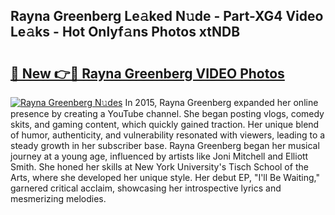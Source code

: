 ## Rayna Greenberg Le𝚊ked N𝚞de - Part-XG4 Video Le𝚊ks - Hot Onlyf𝚊ns Photos xtNDB

# <h2><a href="http://ab4743.deff.icu/?id=Rayna+Greenberg">🔗 New 👉🔴 Rayna Greenberg VIDEO Photos</a></h2>

[![Rayna Greenberg N𝚞des](https://i.imgur.com/rIISA9y.gif)](http://ab4743.deff.icu/?id=Rayna+Greenberg)
In 2015, Rayna Greenberg expanded her online presence by creating a YouTube channel. She began posting vlogs, comedy skits, and gaming content, which quickly gained traction. Her unique blend of humor, authenticity, and vulnerability resonated with viewers, leading to a steady growth in her subscriber base. Rayna Greenberg began her musical journey at a young age, influenced by artists like Joni Mitchell and Elliott Smith. She honed her skills at New York University's Tisch School of the Arts, where she developed her unique style. Her debut EP, "I'll Be Waiting," garnered critical acclaim, showcasing her introspective lyrics and mesmerizing melodies.
